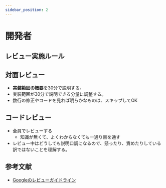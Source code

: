 ```yaml
---
sidebar_position: 2
---
```


# 開発者

## レビュー実施ルール

## 対面レビュー
* **実装範囲の概要**を30分で説明する。
* 実装範囲が30分で説明できる分量に調整する。
* 数行の修正やコードを見れば明らかなものは、スキップしてOK

## コードレビュー
* 全員でレビューする
  * 知識が無くて、よくわからなくても一通り目を通す
* レビュー中はどうしても説明口調になるので、怒ったり、責めたりしている訳ではないことを理解する。

## 参考文献
* [Googleのレビューガイドライン](https://google.github.io/eng-practices/review/developer/)